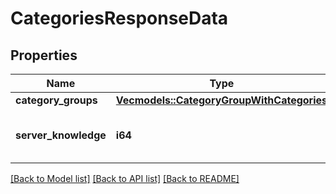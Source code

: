 # CategoriesResponseData

## Properties

Name | Type | Description | Notes
------------ | ------------- | ------------- | -------------
**category_groups** | [**Vec<models::CategoryGroupWithCategories>**](CategoryGroupWithCategories.md) |  | 
**server_knowledge** | **i64** | The knowledge of the server | 

[[Back to Model list]](../README.md#documentation-for-models) [[Back to API list]](../README.md#documentation-for-api-endpoints) [[Back to README]](../README.md)


